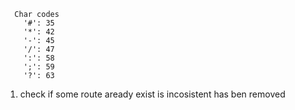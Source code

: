 ```
  Char codes
    '#': 35
    '*': 42
    '-': 45
    '/': 47
    ':': 58
    ';': 59
    '?': 63
```

1. check if some route aready exist is incosistent has ben removed